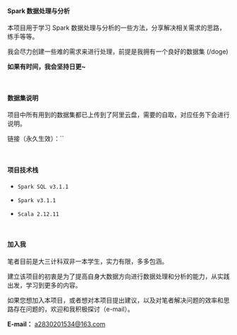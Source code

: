 #### Spark 数据处理与分析

本项目用于学习 Spark 数据处理与分析的一些方法，分享解决相关需求的思路，练手等等。

我会尽力创建一些难的需求来进行处理，前提是我拥有一个良好的数据集 (/doge)

**如果有时间，我会坚持日更~**

<br>

#### 数据集说明

项目中所有用到的数据集都已上传到了阿里云盘，需要的自取，对应任务下会进行说明。

链接（永久生效）：``

<br>


#### 项目技术栈

- `Spark SQL v3.1.1` 


- `Spark v3.1.1`


- `Scala 2.12.11`

<br>


#### 加入我

笔者目前是大三计科双非一本学生，实力有限，多多包涵。

建立该项目的初衷是为了提高自身大数据方向进行数据处理和分析的能力，从实践出发，学习到更多的内容。

如果您想加入本项目，或者想对本项目提出建议，以及对笔者解决问题的效率和思路存在问题的，欢迎和我积极探讨（e-mail）。

**E-mail：** a2830201534@163.com